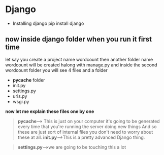 # Django
* Installing django
  pip install django
## now inside django folder when you run it first time 
let say you create a project name wordcount then another folder name wordcount will be created halong with manage.py
and inside the second wordcount folder you will see 4 files and a folder
- __pycache__ folder
- init.py
- settings.py
- urls.py
- wsgi.py

**now let me explain these files one by one**
> **pycache**--> This is just on your computer it's going to be generated every time that you're running the server doing new things And so these are just sort of internal files you don't need to worry about these at all.
> **__init__.py**-->This is a pretty advanced Django thing.

> **settings.py**-->we are going to be touching this a lot
